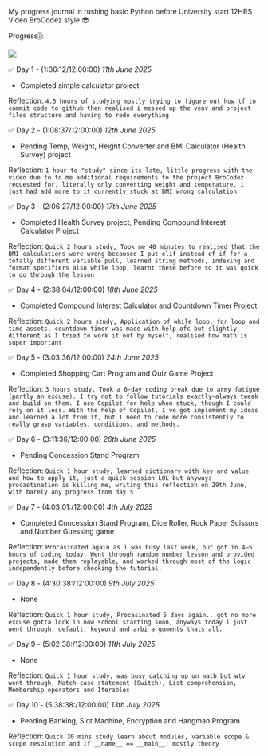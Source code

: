 My progress journal in rushing basic Python before University start 12HRS Video BroCodez style 😎

Progress🎚️: 

![](https://geps.dev/progress/48)

✅ Day 1 - (1:06:12/12:00:00) *11th June 2025*
 - Completed simple calculator project

Reflection:  `4.5 hours of studying mostly trying to figure out how tf to commit code to github then realised i messed up the venv and project files structure and having to redo everything`

✅ Day 2 - (1:08:37/12:00:00) *12th June 2025*
 - Pending Temp, Weight, Height Converter and BMI Calculator (Health Survey) project

Reflection:  `1 hour to "study" since its late, little progress with the video due to to me additional requirements to the project BroCodez requested for, literally only converting weight and temperature, i just had add more to it currently stuck at BMI wrong calculation`

✅ Day 3 - (2:06:27/12:00:00) *17th June 2025*
 - Completed Health Survey project, Pending Compound Interest Calculator Project

Reflection:  `Quick 2 hours study, Took me 40 minutes to realised that the BMI calculations were wrong becaused I put elif instead of if for a totally different variable pull, learned string methods, indexing and format specifiers also while loop, learnt these before so it was quick to go through the lesson`

✅ Day 4 - (2:38:04/12:00:00) *18th June 2025*
 - Completed Compound Interest Calculator and Countdown Timer Project

Reflection:  `Quick 2 hours study, Application of while loop, for loop and time assets. countdown timer was made with help ofc but slightly different as I tried to work it out by myself, realised how math is super important`

✅ Day 5 - (3:03:36/12:00:00) *24th June 2025*
 - Completed Shopping Cart Program and Quiz Game Project

Reflection:  `3 hours study, Took a 6-day coding break due to army fatigue (partly an excuse). I try not to follow tutorials exactly—always tweak and build on them. I use Copilot for help when stuck, though I could rely on it less. With the help of Copilot, I've got implement my ideas and learned a lot from it, but I need to code more consistently to really grasp variables, conditions, and methods.`

✅ Day 6 - (3:11:36/12:00:00) *26th June 2025*
 - Pending Concession Stand Program

Reflection:  `Quick 1 hour study, learned dictionary with key and value and how to apply it, just a quick session LOL but anyways procastination is killing me, writing this reflection on 29th June, with barely any progress from day 5`

✅ Day 7 - (4:03:01:/12:00:00) *4th July 2025*
 - Completed Concession Stand Program, Dice Roller, Rock Paper Scissors and Number Guessing game

Reflection:  `Procasinated again as i was busy last week, but got in 4–5 hours of coding today. Went through random number lesson and provided projects, made them replayable, and worked through most of the logic independently before checking the tutorial.`

✅ Day 8 - (4:30:38:/12:00:00) *9th July 2025*
 - None

Reflection:  `Quick 1 hour study, Procasinated 5 days again...got no more excuse gotta lock in now school starting soon, anyways today i just went through, default, keyword and arbi arguments thats all.`

✅ Day 9 - (5:02:38:/12:00:00) *11th July 2025*
 - None

Reflection:  `Quick 1 hour study, was busy catching up on math but wtv went through, Match-case statement (Switch), List comprehension, Membership operators and Iterables`

✅ Day 10 - (5:38:38:/12:00:00) *13th July 2025*
 - Pending Banking, Slot Machine, Encryption and Hangman Program

Reflection:  `Quick 30 mins study learn about modules, variable scope & scope resolution and if __name__ == __main__: mostly theory`
